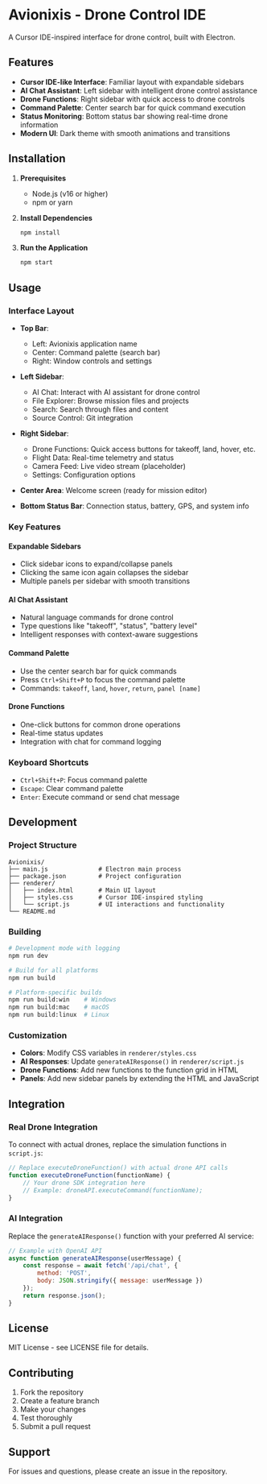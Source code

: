 # Avionixis - Drone Control IDE

A Cursor IDE-inspired interface for drone control, built with Electron.

## Features

- **Cursor IDE-like Interface**: Familiar layout with expandable sidebars
- **AI Chat Assistant**: Left sidebar with intelligent drone control assistance
- **Drone Functions**: Right sidebar with quick access to drone controls
- **Command Palette**: Center search bar for quick command execution
- **Status Monitoring**: Bottom status bar showing real-time drone information
- **Modern UI**: Dark theme with smooth animations and transitions

## Installation

1. **Prerequisites**
   - Node.js (v16 or higher)
   - npm or yarn

2. **Install Dependencies**
   ```bash
   npm install
   ```

3. **Run the Application**
   ```bash
   npm start
   ```

## Usage

### Interface Layout

- **Top Bar**: 
  - Left: Avionixis application name
  - Center: Command palette (search bar)
  - Right: Window controls and settings

- **Left Sidebar**: 
  - AI Chat: Interact with AI assistant for drone control
  - File Explorer: Browse mission files and projects
  - Search: Search through files and content
  - Source Control: Git integration

- **Right Sidebar**:
  - Drone Functions: Quick access buttons for takeoff, land, hover, etc.
  - Flight Data: Real-time telemetry and status
  - Camera Feed: Live video stream (placeholder)
  - Settings: Configuration options

- **Center Area**: Welcome screen (ready for mission editor)
- **Bottom Status Bar**: Connection status, battery, GPS, and system info

### Key Features

#### Expandable Sidebars
- Click sidebar icons to expand/collapse panels
- Clicking the same icon again collapses the sidebar
- Multiple panels per sidebar with smooth transitions

#### AI Chat Assistant
- Natural language commands for drone control
- Type questions like "takeoff", "status", "battery level"
- Intelligent responses with context-aware suggestions

#### Command Palette
- Use the center search bar for quick commands
- Press `Ctrl+Shift+P` to focus the command palette
- Commands: `takeoff`, `land`, `hover`, `return`, `panel [name]`

#### Drone Functions
- One-click buttons for common drone operations
- Real-time status updates
- Integration with chat for command logging

### Keyboard Shortcuts

- `Ctrl+Shift+P`: Focus command palette
- `Escape`: Clear command palette
- `Enter`: Execute command or send chat message

## Development

### Project Structure
```
Avionixis/
├── main.js              # Electron main process
├── package.json         # Project configuration
├── renderer/
│   ├── index.html       # Main UI layout
│   ├── styles.css       # Cursor IDE-inspired styling
│   └── script.js        # UI interactions and functionality
└── README.md
```

### Building

```bash
# Development mode with logging
npm run dev

# Build for all platforms
npm run build

# Platform-specific builds
npm run build:win    # Windows
npm run build:mac    # macOS
npm run build:linux  # Linux
```

### Customization

- **Colors**: Modify CSS variables in `renderer/styles.css`
- **AI Responses**: Update `generateAIResponse()` in `renderer/script.js`
- **Drone Functions**: Add new functions to the function grid in HTML
- **Panels**: Add new sidebar panels by extending the HTML and JavaScript

## Integration

### Real Drone Integration
To connect with actual drones, replace the simulation functions in `script.js`:

```javascript
// Replace executeDroneFunction() with actual drone API calls
function executeDroneFunction(functionName) {
    // Your drone SDK integration here
    // Example: droneAPI.executeCommand(functionName);
}
```

### AI Integration
Replace the `generateAIResponse()` function with your preferred AI service:

```javascript
// Example with OpenAI API
async function generateAIResponse(userMessage) {
    const response = await fetch('/api/chat', {
        method: 'POST',
        body: JSON.stringify({ message: userMessage })
    });
    return response.json();
}
```

## License

MIT License - see LICENSE file for details.

## Contributing

1. Fork the repository
2. Create a feature branch
3. Make your changes
4. Test thoroughly
5. Submit a pull request

## Support

For issues and questions, please create an issue in the repository. 